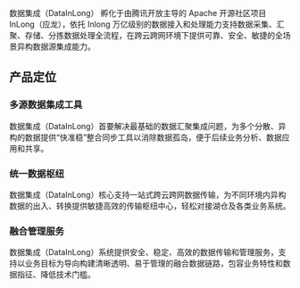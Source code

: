 数据集成（DataInLong） 孵化于由腾讯开放主导的 Apache 开源社区项目 InLong（应龙），依托 Inlong 万亿级别的数据接入和处理能力支持数据采集、汇聚、存储、分拣数据处理全流程，在跨云跨网环境下提供可靠、安全、敏捷的全场景异构数据源集成能力。

## 产品定位
### 多源数据集成工具
数据集成（DataInLong）首要解决最基础的数据汇聚集成问题，为多个分散、异构的数据提供“快准稳”整合同步工具以消除数据孤岛，便于后续业务分析、数据应用和共享。
### 统一数据枢纽
数据集成（DataInLong）核心支持一站式跨云跨网数据传输，为不同环境内异构数据的出入、转换提供敏捷高效的传输枢纽中心，轻松对接湖仓及各类业务系统。
### 融合管理服务
数据集成（DataInLong）系统提供安全、稳定、高效的数据传输和管理服务，支持以业务目标为导向构建清晰透明、易于管理的融合数据链路，包容业务特性和数据指征、降低技术门槛。

